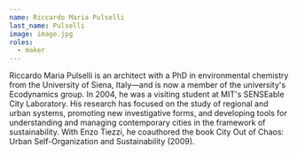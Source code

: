 ```yaml
---
name: Riccardo Maria Pulselli
last_name: Pulselli
image: image.jpg
roles:
  - maker
---
```

Riccardo Maria Pulselli is an architect with a PhD in environmental chemistry from the University of Siena, Italy—and is now a member of the university's Ecodynamics group. In 2004, he was a visiting student at MIT's SENSEable City Laboratory. His research has focused on the study of regional and urban systems, promoting new investigative forms, and developing tools for understanding and managing contemporary cities in the framework of sustainability. With Enzo Tiezzi, he coauthored the book City Out of Chaos: Urban Self-Organization and Sustainability (2009).

